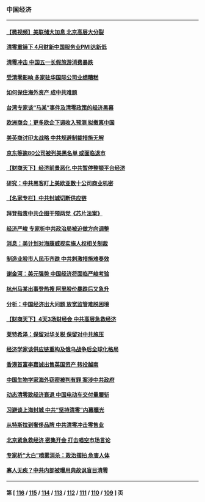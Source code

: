 ### 中国经济
---
#### [【微视频】美联储大加息 北京高层大分裂](../../pages/ncid283/n13727958.md) 
#### [清零重锤下 4月财新中国服务业PMI达新低](../../pages/ncid283/n13728010.md) 
#### [清零冲击 中国五一长假旅游消费暴跌](../../pages/ncid283/n13727808.md) 
#### [受清零影响 多家驻华国际公司业绩糟糕](../../pages/ncid283/n13727917.md) 
#### [如何保住海外资产 成中共难题](../../pages/ncid283/n13727963.md) 
#### [台湾专家谈“马某”事件及清零政策的经济黑幕](../../pages/ncid283/n13727890.md) 
#### [欧洲商会：更多欧企下调收入预测 拟撤离中国](../../pages/ncid283/n13727803.md) 
#### [美英商讨印太战略 中共规避制裁措施无解](../../pages/ncid283/n13727536.md) 
#### [京东等逾80公司被列美黑名单 或面临退市](../../pages/ncid283/n13727449.md) 
#### [【财商天下】经济前景恶化 中共暂停整顿平台经济](../../pages/ncid283/n13727297.md) 
#### [研究：中共黑客盯上美欧亚数十公司商业机密](../../pages/ncid283/n13727250.md) 
#### [【名家专栏】中共封城切断供应链](../../pages/ncid283/n13726949.md) 
#### [拜登指责中共企图干预两党《芯片法案》](../../pages/ncid283/n13727200.md) 
#### [经济严峻 专家析中共政治局被迫做方向调整](../../pages/ncid283/n13727167.md) 
#### [消息：美计划对海康威视实施人权相关制裁](../../pages/ncid283/n13727090.md) 
#### [制造业股市人民币齐跌 中共刺激措施难奏效](../../pages/ncid283/n13727166.md) 
#### [谢金河：美元强势 中国经济将面临严峻考验](../../pages/ncid283/n13726667.md) 
#### [杭州马某出事登热搜 阿里股价暴跌后又急升](../../pages/ncid283/n13726134.md) 
#### [分析：中国经济出大问题 放宽监管难脱困境](../../pages/ncid283/n13726532.md) 
#### [【财商天下】4天3场财经会 中共高层急救经济](../../pages/ncid283/n13726454.md) 
#### [莱特希泽：保留对华关税 保留对中共施压](../../pages/ncid283/n13726477.md) 
#### [经济学家谈供应链重构及俄乌战争后全球化格局](../../pages/ncid283/n13726344.md) 
#### [香港首富李嘉诚出售英国资产 转投越南](../../pages/ncid283/n13726332.md) 
#### [中国生物学家海外窃密被判有罪 案涉中共政府](../../pages/ncid283/n13726188.md) 
#### [动态清零致经济衰退 中国电动车交付量腰斩](../../pages/ncid283/n13725713.md) 
#### [习避谈上海封城 中共“坚持清零”内幕曝光](../../pages/ncid283/n13725471.md) 
#### [从特斯拉到奢侈品牌 中共清零冲击零售业](../../pages/ncid283/n13725698.md) 
#### [北京紧急救经济 密集开会 打击唱空市场言论](../../pages/ncid283/n13725645.md) 
#### [专家析“大白”喷雾消杀：政治摆拍 危害人体](../../pages/ncid283/n13725685.md) 
#### [寡人无疾？中共内部被曝用典故讽盲目清零](../../pages/ncid283/n13725594.md) 

---
#### 第 [ [116](./116.md) / [115](./115.md) / [114](./114.md) / [113](./113.md) / [112](./112.md) / [111](./111.md) / [110](./110.md) / [109](./109.md) ] 页
